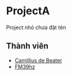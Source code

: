 # ProjectA
Project nhỏ chưa đặt tên

## Thành viên
- [Camillius de Beater](https://github.com/CamiliusBeater)
- [FM39hz](https://github.com/FM39hz)